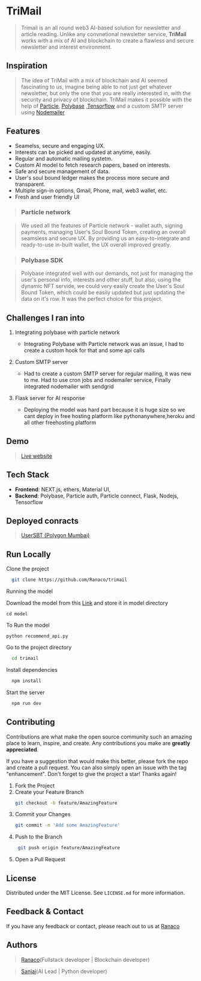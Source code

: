 # TriMail

> Trimail is an all round web3 AI-based solution for newsletter and article reading.
> Unlike any convnetional newsletter service, **TriMail** works with a mix of AI and blockchain
> to create a flawless and secure newsletter and interest environment.

## Inspiration

> The idea of TriMail with a mix of blockchain and AI seemed fascinating to us, imagine
> being able to not just get whatever newsletter, but only the one that you are really
> interested in, with the security and privacy of blockchain. TriMail makes it possible
> with the help of [Particle](https://particle.network/), [Polybase](https://polybase.xyz)
> ,[Tensorflow](https://tensorflow.org/) and a custom SMTP server using [Nodemailer](https://nodemailer.com)

## Features

- Seamelss, secure and engaging UX.
- Interests can be picked and updated at anytime, easily.
- Regular and automatic mailing systetm.
- Custom AI model to fetch research papers, based on interests.
- Safe and secure management of data.
- User's soul bound ledger makes the process more secure and transparent.
- Multiple sign-in options, Gmail, Phone, mail, web3 wallet, etc.
- Fresh and user friendly UI

> ### Particle network

> We used all the features of Particle network - wallet auth, signing payments,
> managing User's Soul Bound Token, creating an overall seamsless and secure UX.
> By providing us an easy-to-integrate and ready-to-use in-built wallet,
> the UX overall improved greatly.

> ### Polybase SDK

> Polybase integrated well with our demands, not just for managing the user's personal info,
> interests and other stuff, but also, using the dynamic NFT servide, we could very easily
> create the User's Soul Bound Token, which could be easily updated but just updating the
> data on it's row. It was the perfect choice for this project.

## Challenges I ran into

1. Integrating polybase with particle network

   - Integrating Polybase with Particle network was an issue, I had to create
     a custom hook for that and some api calls

2. Custom SMTP server

   - Had to create a custom SMTP server for regular mailing, it was new to me.
     Had to use cron jobs and nodemailer service, Finally integrated nodemailer with sendgrid

3. Flask server for AI response

   - Deploying the model was hard part because it is huge size so we cant deploy in free hosting platform like pythonanywhere,heroku and all other freehosting 
    platform 

## Demo

> [Live website](https://trimail.tris.social)

## Tech Stack

- **Frontend**: NEXT.js, ethers, Material UI,
- **Backend**: Polybase, Particle auth, Particle connect, Flask, Nodejs, Tensorflow

## Deployed conracts

> [UserSBT (Polygon Mumbai)](https://mumbai.polygonscan.com/address/0x2F834f7a9e29e87D59D7e83c89359d9938BD1317)

## Run Locally

Clone the project

```bash
  git clone https://github.com/Ranaco/trimail
```
Running the model

Download the model from this [Link](https://drive.google.com/file/d/17gmBpR9dUYMQNsH93vJj9twn7k6zPpMW/view) and store it in model directory

```
cd model
```

To Run the model 

```
python recommend_api.py
```


Go to the project directory

```bash
  cd trimail
```

Install dependencies

```bash
  npm install
```

Start the server

```bash
  npm run dev
```

## Contributing

Contributions are what make the open source community such an amazing place to learn, inspire, and create. Any contributions you make are **greatly appreciated**.

If you have a suggestion that would make this better, please fork the repo and create a pull request. You can also simply open an issue with the tag "enhancement".
Don't forget to give the project a star! Thanks again!

1. Fork the Project
2. Create your Feature Branch
   ```sh
   git checkout -b feature/AmazingFeature
   ```
3. Commit your Changes
   ```sh
   git commit -m 'Add some AmazingFeature'
   ```
4. Push to the Branch
   ```sh
    git push origin feature/AmazingFeature
   ```
5. Open a Pull Request

## License

Distributed under the MIT License. See `LICENSE.md` for more information.

## Feedback & Contact

If you have any feedback or contact, please reach out to us at [Ranaco](mailto:ranasatyamraj@gmail.com)

## Authors

> [Ranaco](https://github.com/Ranaco)(Fullstack developer | Blockchain developer)

> [Sanjai](https://github.com/sanjail3)(AI Lead | Python developer)
